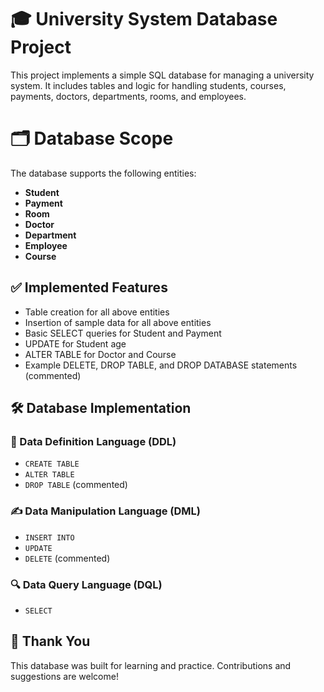 # 🎓 University System Database Project
This project implements a simple SQL database for managing a university system. It includes tables and logic for handling students, courses, payments, doctors, departments, rooms, and employees.


# 🗂️ Database Scope
The database supports the following entities:
- **Student**
- **Payment**
- **Room**
- **Doctor**
- **Department**
- **Employee**
- **Course**


## ✅ Implemented Features
- Table creation for all above entities
- Insertion of sample data for all above entities
- Basic SELECT queries for Student and Payment
- UPDATE for Student age
- ALTER TABLE for Doctor and Course
- Example DELETE, DROP TABLE, and DROP DATABASE statements (commented)

## 🛠️ Database Implementation

### 🔧 Data Definition Language (DDL)
- `CREATE TABLE`
- `ALTER TABLE`
- `DROP TABLE` (commented)

### ✍️ Data Manipulation Language (DML)
- `INSERT INTO`
- `UPDATE`
- `DELETE` (commented)

### 🔍 Data Query Language (DQL)
- `SELECT`


## 🙏 Thank You
This database was built for learning and practice. Contributions and suggestions are welcome!
